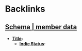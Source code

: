 
# Backlinks
## [Schema | member data](<Schema | member data.md>)
- **[Title](<Title.md>):** 
    - **[Indie Status](<Indie Status.md>):**

